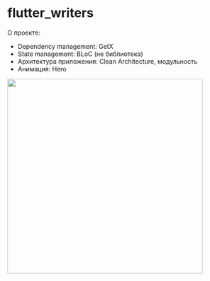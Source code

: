 # flutter_writers

О проекте:
- Dependency management: GetX
- State management: BLoC (не библиотека)
- Архитектура приложения: Clean Architecture, модульность
- Анимация: Hero

<img src=".github/demo.gif" height=440>